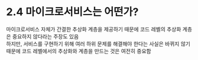 # 2.4 마이크로서비스는 어떤가?

마이크로서비스 자체가 간결한 추상화 계층을 제공하기 때문에 코드 레벨의 추상화 계층은 중요하지 않다라는 주장도 있음  
하지만, 서비스를 구현하기 위해 여러 하위 문제를 해결해야 한다는 사실은 바뀌지 않기 때문에 코드 레벨에서의 추상화와 계층을 만드는 것은 여전히 중요함
